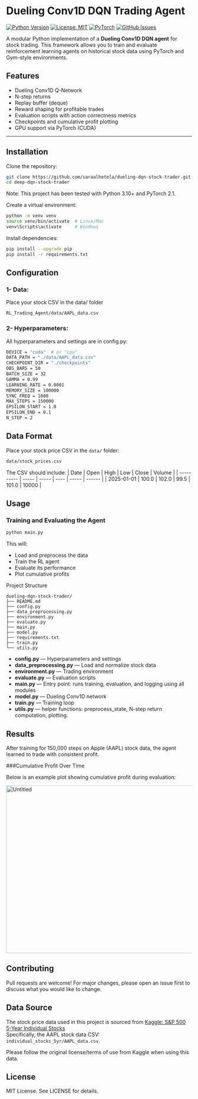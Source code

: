 # Dueling Conv1D DQN Trading Agent

[![Python Version](https://img.shields.io/badge/python-3.10+-blue)](https://www.python.org/)
[![License: MIT](https://img.shields.io/badge/License-MIT-green)](https://opensource.org/licenses/MIT)
[![PyTorch](https://img.shields.io/badge/pytorch-2.1-red)](https://pytorch.org/)
[![GitHub Issues](https://img.shields.io/github/issues/saraalhetela/deep-dqn-stock-trader)](https://github.com/your-username/deep-dqn-stock-trader/issues)

A modular Python implementation of a **Dueling Conv1D DQN agent** for stock trading. This framework allows you to train and evaluate reinforcement learning agents on historical stock data using PyTorch and Gym-style environments.

## Features

- Dueling Conv1D Q-Network
- N-step returns
- Replay buffer (deque)
- Reward shaping for profitable trades
- Evaluation scripts with action correctness metrics
- Checkpoints and cumulative profit plotting
- GPU support via PyTorch (CUDA)

---

## Installation
Clone the repository:
```bash
git clone https://github.com/saraalhetela/dueling-dqn-stock-trader.git
cd deep-dqn-stock-trader
```
Note: This project has been tested with Python 3.10+ and PyTorch 2.1.

Create a virtual environment:

```bash
python -m venv venv
source venv/bin/activate  # Linux/Mac
venv\Scripts\activate     # Windows
```

Install dependencies:

```bash
pip install --upgrade pip
pip install -r requirements.txt
```

## Configuration
### 1- Data: 
Place your stock CSV in the data/ folder

```bash
RL_Trading_Agent/data/AAPL_data.csv
```

### 2- Hyperparameters:
All hyperparameters and settings are in config.py:

```bash
DEVICE = "cuda"  # or "cpu"
DATA_PATH = "./data/AAPL_data.csv"
CHECKPOINT_DIR = "./checkpoints"
OBS_BARS = 50
BATCH_SIZE = 32
GAMMA = 0.99
LEARNING_RATE = 0.0001
MEMORY_SIZE = 100000
SYNC_FREQ = 1000
MAX_STEPS = 150000
EPSILON_START = 1.0
EPSILON_END = 0.1
N_STEP = 2
```

## Data Format

Place your stock price CSV in the `data/` folder:
```bash
data/stock_prices.csv
```
The CSV should include:
| Date       | Open  | High  | Low  | Close | Volume |
| ---------- | ----- | ----- | ---- | ----- | ------ |
| 2025-01-01 | 100.0 | 102.0 | 99.5 | 101.0 | 10000  |

## Usage
### Training and Evaluating the Agent
```bash
python main.py
```
This will:

+ Load and preprocess the data
+ Train the RL agent
+ Evaluate its performance
+ Plot cumulative profits


Project Structure

```
dueling-dqn-stock-trader/
├── README.md
├── config.py
├── data_preprocessing.py
├── environment.py
├── evaluate.py
├── main.py 
├── model.py
├── requirements.txt
├── train.py
└── utils.py

```

+ **config.py** — Hyperparameters and settings
+ **data_preprocessing.py** — Load and normalize stock data
+ **environment.py** — Trading environment
+ **evaluate.py** — Evaluation scripts
+ **main.py** — Entry point: runs training, evaluation, and logging using all modules
+ **model.py** — Dueling Conv1D network
+ **train.py** — Training loop
+ **utils.py** — helper functions: preprocess_state, N-step return computation, plotting.

## Results
After training for 150,000 steps on Apple (AAPL) stock data, the agent learned to trade with consistent profit.

###Cumulative Profit Over Time

Below is an example plot showing cumulative profit during evaluation:

<img width="571" height="455" alt="Untitled" src="https://github.com/user-attachments/assets/6e95a1dd-990d-4060-a89b-29c72757b483" />


## Contributing
Pull requests are welcome! For major changes, please open an issue first to discuss what you would like to change.

## Data Source

The stock price data used in this project is sourced from [Kaggle: S&P 500 5-Year Individual Stocks](https://www.kaggle.com/datasets/szrlee/stock-time-series-5yr)  
Specifically, the AAPL stock data CSV: `individual_stocks_5yr/AAPL_data.csv`.

Please follow the original license/terms of use from Kaggle when using this data.


## License

MIT License. See LICENSE for details.


